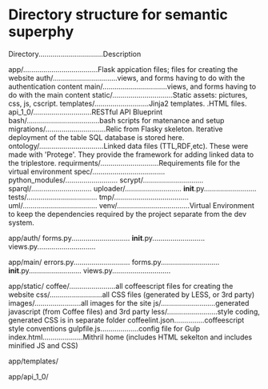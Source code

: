 # Directory structure for semantic superphy


Directory................................Description

app/.....................................Flask appication files; files for creating the website
    auth/................................views, and forms having to do with the authentication content
    main/................................views, and forms having to do with the main content
    static/..............................Static assets: pictures, css, js, cscript.
    templates/...........................Jinja2 templates. .HTML files.
    api_1_0/.............................RESTful API Blueprint
bash/....................................bash scripts for matenance and setup
migrations/..............................Relic from Flasky skeleton. Iterative deployment of the table SQL database is stored here.
ontology/................................Linked data files (TTL,RDF,etc). These were made with 'Protege'. They provide the framework for adding linked data to the triplestore.
requirments/.............................Requirements file for the virtual environment
spec/....................................
python_modules/..........................
	scrypt/..............................
	sparql/..............................
	uploader/............................
	__init__.py..........................
tests/...................................
tmp/.....................................
uml/.....................................
venv/....................................Virtual Environment to keep the dependencies required by the project separate from the dev system.

app/auth/
	forms.py.............................
	__init__.py..........................
	views.py.............................

app/main/
	errors.py............................
	forms.py.............................
	__init__.py..........................
	views.py.............................

app/static/
    coffee/.......................all coffeescript files for creating the website
    css/..........................all CSS files (generated by LESS, or 3rd party)
    images/.......................all images for the site
    js/...........................generated javascript (from Coffee files) and 3rd party
    less/.........................style coding, generated CSS is in separate folder
    coffeelint.json...............coffeescript style conventions
    gulpfile.js...................config file for Gulp
    index.html....................Mithril home (includes HTML sekelton and includes minified JS and CSS)

app/templates/

app/api_1_0/
